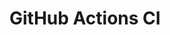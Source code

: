 # GitHub Actions CI




















































































































































































































































































































































































































































































































































































































































































































































































































































































































































































































































































































































































































































































































































































































































































































































































































































































































































































































































































































































































































































































































































































































































































































































































































































































































































































































































































































































